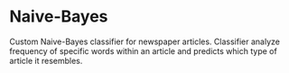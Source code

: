 # Naive-Bayes
Custom Naive-Bayes classifier for newspaper articles. Classifier analyze frequency of specific words within an article and predicts which type of article it resembles.
